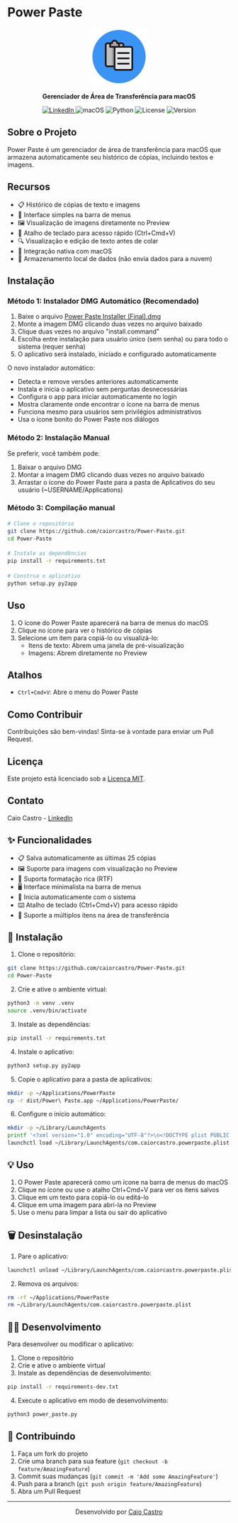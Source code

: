 # Power Paste

<p align="center">
  <img src="icon.png" alt="Power Paste Logo" width="128" height="128">
</p>

<p align="center">
  <b>Gerenciador de Área de Transferência para macOS</b>
</p>

<p align="center">
  <a href="https://www.linkedin.com/in/caiorcastro/">
    <img src="https://img.shields.io/badge/LinkedIn-Caio%20Castro-blue?style=flat-square&logo=linkedin" alt="LinkedIn">
  </a>
  <img src="https://img.shields.io/badge/macOS-10.15+-blue?style=flat-square&logo=apple" alt="macOS">
  <img src="https://img.shields.io/badge/Python-3.8+-blue?style=flat-square&logo=python" alt="Python">
  <img src="https://img.shields.io/badge/License-MIT-green?style=flat-square" alt="License">
  <img src="https://img.shields.io/badge/Version-1.2-orange?style=flat-square" alt="Version">
</p>

## Sobre o Projeto

Power Paste é um gerenciador de área de transferência para macOS que armazena automaticamente seu histórico de cópias, incluindo textos e imagens.

## Recursos

- 📋 Histórico de cópias de texto e imagens
- 🔄 Interface simples na barra de menus
- 🖼️ Visualização de imagens diretamente no Preview
- 🚀 Atalho de teclado para acesso rápido (Ctrl+Cmd+V)
- 🔍 Visualização e edição de texto antes de colar
- 🌙 Integração nativa com macOS
- 🔐 Armazenamento local de dados (não envia dados para a nuvem)

## Instalação

### Método 1: Instalador DMG Automático (Recomendado)

1. Baixe o arquivo [Power Paste Installer (Final).dmg](https://github.com/caiorcastro/Power-Paste/releases/latest/download/Power.Paste.Installer.Final.dmg)
2. Monte a imagem DMG clicando duas vezes no arquivo baixado
3. Clique duas vezes no arquivo "install.command"
4. Escolha entre instalação para usuário único (sem senha) ou para todo o sistema (requer senha)
5. O aplicativo será instalado, iniciado e configurado automaticamente

O novo instalador automático:
- Detecta e remove versões anteriores automaticamente
- Instala e inicia o aplicativo sem perguntas desnecessárias
- Configura o app para iniciar automaticamente no login
- Mostra claramente onde encontrar o ícone na barra de menus
- Funciona mesmo para usuários sem privilégios administrativos
- Usa o ícone bonito do Power Paste nos diálogos

### Método 2: Instalação Manual

Se preferir, você também pode:
1. Baixar o arquivo DMG
2. Montar a imagem DMG clicando duas vezes no arquivo baixado
3. Arrastar o ícone do Power Paste para a pasta de Aplicativos do seu usuário (~USERNAME/Applications)

### Método 3: Compilação manual

```bash
# Clone o repositório
git clone https://github.com/caiorcastro/Power-Paste.git
cd Power-Paste

# Instale as dependências
pip install -r requirements.txt

# Construa o aplicativo
python setup.py py2app
```

## Uso

1. O ícone do Power Paste aparecerá na barra de menus do macOS
2. Clique no ícone para ver o histórico de cópias
3. Selecione um item para copiá-lo ou visualizá-lo:
   - Itens de texto: Abrem uma janela de pré-visualização
   - Imagens: Abrem diretamente no Preview

## Atalhos

- `Ctrl+Cmd+V`: Abre o menu do Power Paste

## Como Contribuir

Contribuições são bem-vindas! Sinta-se à vontade para enviar um Pull Request.

## Licença

Este projeto está licenciado sob a [Licença MIT](LICENSE).

## Contato

Caio Castro - [LinkedIn](https://www.linkedin.com/in/caiorcastro/)

## ✨ Funcionalidades

- 📋 Salva automaticamente as últimas 25 cópias
- 🖼️ Suporte para imagens com visualização no Preview
- 🎨 Suporta formatação rica (RTF)
- 🖥️ Interface minimalista na barra de menus
- 🔄 Inicia automaticamente com o sistema
- ⌨️ Atalho de teclado (Ctrl+Cmd+V) para acesso rápido
- 📝 Suporte a múltiplos itens na área de transferência

## 🚀 Instalação

1. Clone o repositório:
```bash
git clone https://github.com/caiorcastro/Power-Paste.git
cd Power-Paste
```

2. Crie e ative o ambiente virtual:
```bash
python3 -m venv .venv
source .venv/bin/activate
```

3. Instale as dependências:
```bash
pip install -r requirements.txt
```

4. Instale o aplicativo:
```bash
python3 setup.py py2app
```

5. Copie o aplicativo para a pasta de aplicativos:
```bash
mkdir -p ~/Applications/PowerPaste
cp -r dist/Power\ Paste.app ~/Applications/PowerPaste/
```

6. Configure o início automático:
```bash
mkdir -p ~/Library/LaunchAgents
printf '<?xml version="1.0" encoding="UTF-8"?>\n<!DOCTYPE plist PUBLIC "-//Apple//DTD PLIST 1.0//EN" "http://www.apple.com/DTDs/PropertyList-1.0.dtd">\n<plist version="1.0">\n<dict>\n    <key>Label</key>\n    <string>com.caiorcastro.powerpaste</string>\n    <key>ProgramArguments</key>\n    <array>\n        <string>open</string>\n        <string>%s/Applications/PowerPaste/Power Paste.app</string>\n    </array>\n    <key>RunAtLoad</key>\n    <true/>\n    <key>ProcessType</key>\n    <string>Interactive</string>\n</dict>\n</plist>' "$HOME" > ~/Library/LaunchAgents/com.caiorcastro.powerpaste.plist
launchctl load ~/Library/LaunchAgents/com.caiorcastro.powerpaste.plist
```

## 💡 Uso

1. O Power Paste aparecerá como um ícone na barra de menus do macOS
2. Clique no ícone ou use o atalho Ctrl+Cmd+V para ver os itens salvos
3. Clique em um texto para copiá-lo ou editá-lo
4. Clique em uma imagem para abri-la no Preview
5. Use o menu para limpar a lista ou sair do aplicativo

## 🗑️ Desinstalação

1. Pare o aplicativo:
```bash
launchctl unload ~/Library/LaunchAgents/com.caiorcastro.powerpaste.plist
```

2. Remova os arquivos:
```bash
rm -rf ~/Applications/PowerPaste
rm ~/Library/LaunchAgents/com.caiorcastro.powerpaste.plist
```

## 👨‍💻 Desenvolvimento

Para desenvolver ou modificar o aplicativo:

1. Clone o repositório
2. Crie e ative o ambiente virtual
3. Instale as dependências de desenvolvimento:
```bash
pip install -r requirements-dev.txt
```

4. Execute o aplicativo em modo de desenvolvimento:
```bash
python3 power_paste.py
```

## 🤝 Contribuindo

1. Faça um fork do projeto
2. Crie uma branch para sua feature (`git checkout -b feature/AmazingFeature`)
3. Commit suas mudanças (`git commit -m 'Add some AmazingFeature'`)
4. Push para a branch (`git push origin feature/AmazingFeature`)
5. Abra um Pull Request

---

<p align="center">
  Desenvolvido por <a href="https://www.linkedin.com/in/caiorcastro/">Caio Castro</a>
</p> 